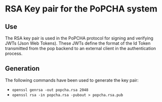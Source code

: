 # RSA Key pair for the PoPCHA system

## Use

The RSA key pair is used in the PoPCHA protocol for signing and
verifying JWTs (Json Web Tokens). These JWTs define the format
of the Id Token transmitted from the pop backend to an external client in the
authentication process.

## Generation

The following commands have been used to generate the key pair:
* ``openssl genrsa -out popcha.rsa 2048`` 
* ``openssl rsa -in popcha.rsa -pubout > popcha.rsa.pub``